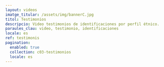 ```yaml
---
layout: videos
imatge_titular: /assets/img/bannerC.jpg
titol: Testimonios
descripcio: Video testimonios de identificaciones por perfil étnico.
paraules_clau: video, testimonio, identificaciones
locale: es
ref: testimonis
pagination:
  enabled: true
  collection: c03-testimonios
  locale: es
---
```

